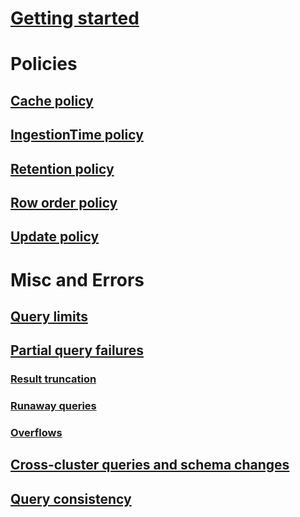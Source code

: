 # [Getting started](index.md)








# Policies
## [Cache policy](cachepolicy.md)

## [IngestionTime policy](ingestiontimepolicy.md)

## [Retention policy](retentionpolicy.md)

## [Row order policy](roworderpolicy.md)



## [Update policy](updatepolicy.md)
# Misc and Errors

## [Query limits](querylimits.md)
## [Partial query failures](partialqueryfailures.md)
### [Result truncation](resulttruncation.md)
### [Runaway queries](runawayqueries.md)
### [Overflows](overflow.md)
## [Cross-cluster queries and schema changes](crossclusterandschemachanges.md)
## [Query consistency](queryconsistency.md)